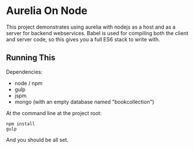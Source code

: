 # Aurelia On Node

This project demonstrates using aurelia with nodejs as a host and as a
server for backend webservices.  Babel is used for compiling both the
client and server code, so this gives you a full ES6 stack to write with.

## Running This

Dependencies:

- node / npm
- gulp
- jspm
- mongo (with an empty database named "bookcollection")

At the command line at the project root:

```
npm install
gulp
```

And you should be all set.
